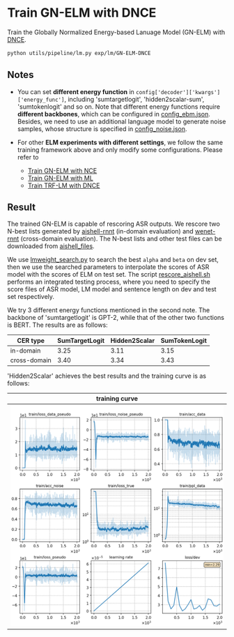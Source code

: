 # Train GN-ELM with DNCE

Train the Globally Normalized Energy-based Lanuage Model (GN-ELM) with [DNCE](https://ieeexplore.ieee.org/abstract/document/8639591/).

```bash
python utils/pipeline/lm.py exp/lm/GN-ELM-DNCE
```

## Notes

* You can set **different energy function** in  `config['decoder']['kwargs']['energy_func']`, including 'sumtargetlogit', 'hidden2scalar-sum', 'sumtokenlogit' and so on. Note that different energy functions require **different backbones**, which can be configured in [config_ebm.json](./config_ebm.json). Besides, we need to use an additional language model to generate noise samples, whose structure is specified in [config_noise.json](./config_noise.json).

* For other **ELM experiments with different settings**, we follow the same training framework above and only modify some configurations.
Please refer to
  - [Train GN-ELM with NCE](../GN-ELM-NCE/readme.md)
  - [Train GN-ELM with ML](../GN-ELM-ML/readme.md)
  - [Train TRF-LM with DNCE](../TRF-LM-DNCE/readme.md)

## Result
The trained GN-ELM is capable of rescoring ASR outputs. We rescore two N-best lists generated by [aishell-rnnt](../../../exp/rnnt-v1) (in-domain evaluation) and [wenet-rnnt](../../../../wenetspeech/exp/train_l/rnnt-v1) (cross-domain evaluation). The N-best lists and other test files can be downloaded from [aishell_files](https://cat-ckpt.oss-cn-beijing.aliyuncs.com/liuhong/aishell.tar).

We use [lmweight_search.py](../../../../../cat/utils/lm/lmweight_search.py) to search the best `alpha` and `beta` on dev set, then we use the searched parameters to interpolate the scores of ASR model with the scores of ELM on test set. The script [rescore_aishell.sh](../../../../../cat/utils/rescore_aishell.sh) performs an integrated testing process, where you need to specify the score files of ASR model, LM model and sentence length on dev and test set respectively.

We try 3 different energy functions mentioned in the second note. The backbone of 'sumtargetlogit' is GPT-2, while that of the other two functions is BERT. The results are as follows:

| CER type     | SumTargetLogit | Hidden2Scalar | SumTokenLogit |
| ------------ | -------------- | ------------- | ------------- |
| in-domain    | 3.25           | 3.11          | 3.15          |
| cross-domain | 3.40           | 3.34          | 3.43          |



'Hidden2Scalar' achieves the best results and the training curve is as follows:

|     training curve    |
|:-----------------------:|
|![monitor](./monitor.png)|
